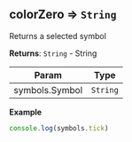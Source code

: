 <a name="module_colorZero"></a>

## colorZero ⇒ <code>String</code>
Returns a selected symbol

**Returns**: <code>String</code> - String  

| Param | Type |
| --- | --- |
| symbols.Symbol | <code>String</code> | 

**Example**  
```js
console.log(symbols.tick)
```
